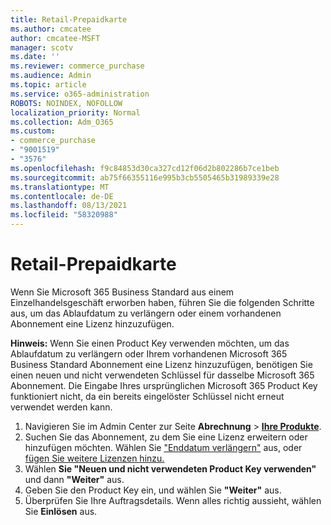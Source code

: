 ```yaml
---
title: Retail-Prepaidkarte
ms.author: cmcatee
author: cmcatee-MSFT
manager: scotv
ms.date: ''
ms.reviewer: commerce_purchase
ms.audience: Admin
ms.topic: article
ms.service: o365-administration
ROBOTS: NOINDEX, NOFOLLOW
localization_priority: Normal
ms.collection: Adm_O365
ms.custom:
- commerce_purchase
- "9001519"
- "3576"
ms.openlocfilehash: f9c84853d30ca327cd12f06d2b802286b7ce1beb
ms.sourcegitcommit: ab75f66355116e995b3cb5505465b31989339e28
ms.translationtype: MT
ms.contentlocale: de-DE
ms.lasthandoff: 08/13/2021
ms.locfileid: "58320988"
---
```

# <a name="retail-prepaid-card"></a>Retail-Prepaidkarte

Wenn Sie Microsoft 365 Business Standard aus einem Einzelhandelsgeschäft erworben haben, führen Sie die folgenden Schritte aus, um das Ablaufdatum zu verlängern oder einem vorhandenen Abonnement eine Lizenz hinzuzufügen.

**Hinweis:** Wenn Sie einen Product Key verwenden möchten, um das Ablaufdatum zu verlängern oder Ihrem vorhandenen Microsoft 365 Business Standard Abonnement eine Lizenz hinzuzufügen, benötigen Sie einen neuen und nicht verwendeten Schlüssel für dasselbe Microsoft 365 Abonnement. Die Eingabe Ihres ursprünglichen Microsoft 365 Product Key funktioniert nicht, da ein bereits eingelöster Schlüssel nicht erneut verwendet werden kann.

1. Navigieren Sie im Admin Center zur Seite **Abrechnung** > **[Ihre Produkte](https://go.microsoft.com/fwlink/p/?linkid=842054)**.
2. Suchen Sie das Abonnement, zu dem Sie eine Lizenz erweitern oder hinzufügen möchten. Wählen Sie ["Enddatum verlängern"](https://go.microsoft.com/fwlink/p/?linkid=842054) aus, oder [fügen Sie weitere Lizenzen hinzu.](https://go.microsoft.com/fwlink/p/?linkid=842054)
3. Wählen **Sie "Neuen und nicht verwendeten Product Key verwenden"** und dann **"Weiter"** aus.
4. Geben Sie den Product Key ein, und wählen Sie **"Weiter"** aus.
5. Überprüfen Sie Ihre Auftragsdetails. Wenn alles richtig aussieht, wählen Sie **Einlösen** aus.